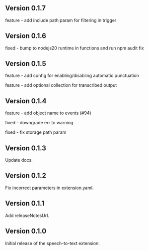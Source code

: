 ## Version 0.1.7

feature - add include path param for filtering in trigger

## Version 0.1.6

fixed - bump to nodejs20 runtime in functions and run npm audit fix

## Version 0.1.5

feature - add config for enabling/disabling automatic punctuation

feature - add optional collection for transcribed output

## Version 0.1.4

feature - add object name to events (#94)

fixed - downgrade err to warning

fixed - fix storage path param

## Version 0.1.3

Update docs.

## Version 0.1.2

Fix incorrect parameters in extension.yaml.

## Version 0.1.1

Add releaseNotesUrl.

## Version 0.1.0

Initial release of the speech-to-text extension.
